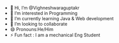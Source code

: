 - 👋 Hi, I’m @Vighneshwaraguptakr
- 👀 I’m interested in Programming
- 🌱 I’m currently learning Java & Web development
- 💞️ I’m looking to collaborate 
- 😄 Pronouns:He/Him
- ⚡ Fun fact : I am a mechanical Eng Student

<!---
Vighneshwaraguptakr/Vighneshwaraguptakr is a ✨ special ✨ repository because its `README.md` (this file) appears on your GitHub profile.
You can click the Preview link to take a look at your changes.
--->
